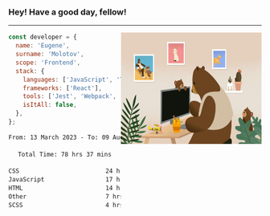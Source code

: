 ### Hey! Have a good day, fellow!
---
<img align='right' alt='GIF' vertical-align='center' src='./src/giphy.gif' width='280px' height='222px'/>

```javascript
const developer = {
  name: 'Eugene',
  surname: 'Molotov',
  scope: 'Frontend',
  stack: {
    languages: ['JavaScript', 'TypeScript'],
    frameworks: ['React'],
    tools: ['Jest', 'Webpack', 'Sass'],
    isItAll: false,
  },
};
```

<div align="center">
<!--START_SECTION:waka-->

```txt
From: 13 March 2023 - To: 09 August 2023

Total Time: 78 hrs 37 mins

CSS                        24 hrs 54 mins  ✎✎✎✎✎✎✎✎.................   31.69 %
JavaScript                 17 hrs 7 mins   ✎✎✎✎✎....................   21.78 %
HTML                       14 hrs 29 mins  ✎✎✎✎✎....................   18.44 %
Other                      7 hrs 3 mins    ✎✎.......................   08.98 %
SCSS                       4 hrs 56 mins   ✎✎.......................   06.28 %
```

<!--END_SECTION:waka-->

